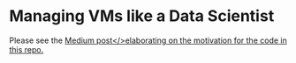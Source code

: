 # Managing VMs like a Data Scientist

Please see the <a href='https://medium.com/@louwjlabuschagne/managing-vms-like-a-data-scientist-c34048c4d162'>Medium post</>elaborating on the motivation for the code in this repo.

